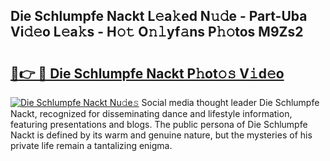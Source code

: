 ## Die Schlumpfe Nackt L𝚎a𝚔ed N𝚞𝚍e - Part-Uba Vi𝚍𝚎o L𝚎a𝚔s - H𝚘𝚝 O𝚗𝚕yf𝚊ns P𝚑𝚘tos M9Zs2

# <h2><a href="http://kf2cm4g.oniu.top/?m=Die+Schlumpfe+Nackt">🔗👉 🔴 Die Schlumpfe Nackt P𝚑ot𝚘𝚜 V𝚒d𝚎o</a></h2>

[![Die Schlumpfe Nackt Nu𝚍e𝚜](https://i.imgur.com/0qMVB7G.gif)](http://kf2cm4g.oniu.top/?m=Die+Schlumpfe+Nackt)
Social media thought leader Die Schlumpfe Nackt, recognized for disseminating dance and lifestyle information, featuring presentations and blogs. The public persona of Die Schlumpfe Nackt is defined by its warm and genuine nature, but the mysteries of his private life remain a tantalizing enigma.  
